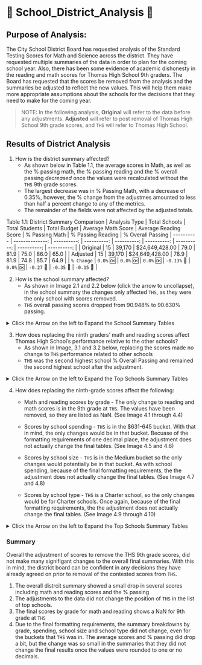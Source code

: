# :school: School_District_Analysis :school:

## Purpose of Analysis: 
The City School District Board has requested analysis of the Standard Testing Scores for Math and Science across the district. They have requested multiple summaries of the data in order to plan for the coming school year. Also, there has been some evidence of academic dishonesty in the reading and math scores for Thomas High School 9th graders. The Board has requested that the scores be removed from the analysis and the summaries be adjusted to reflect the new values. This will help them make more appropriate assumptions about the schools for the decisions that they need to make for the coming year. 

> NOTE: In the following analysis, **Original** will refer to the data before any adjustments. **Adjusted** will refer to post removal of Thomas High School 9th grade scores, and `THS` will refer to Thomas High School.

## Results of District Analysis

1. How is the district summary affected?
    * As shown below in Table 1.1, the average scores in Math, as well as the % passing math, the % passing reading and the % overall passing *decreased* once the values were recalculated without the `THS` 9th grade scores.
    * The largest decrease was in % Passing Math, with a decrease of 0.35%, however, the % change from the adjustmes amounted to less than half a percent change to any of the metrics.
    * The remainder of the fields were not affected by the adjusted totals.
 
Table 1.1: District Summary Comparison 
| Analysis Type | Total Schools |	Total Students |	Total Budget |	Average Math Score |	Average Reading Score |	% Passing Math |	% Passing Reading |	% Overall Passing
| ---------- | --------------: | ----------: | ----------: | ----------: | ----------: | ----------: | ----------: | ----------: |
| Original | 15 |	39,170 |	$24,649,428.00 |	79.0 |	81.9 |	75.0 |	86.0 |	65.0 |
| Adjusted | 15 |	39,170 |	$24,649,428.00 |	78.9 |	81.9 |	74.8 |	85.7 |	64.9 |
| `% Change` | `0.0%` :ok: | `0.0%` :ok: | `0.0%` :ok: | `-0.13%` :small_red_triangle_down: | `0.0%` :ok: | `-0.27` :small_red_triangle_down: | `-0.35` :small_red_triangle_down: | `-0.15` :small_red_triangle_down: |

2. How is the school summary affected?
      * As shown in Image 2.1 and 2.2 below (click the arrow to uncollapse), in the school summary the changes only affected `THS`, as they were the only school with scores removed.
      * `THS` overall passing scores dropped from 90.948% to 90.630% passing.
      
 <details><summary>Click the Arrow on the left to Expand the School Summary Tables </summary>
 <p>

 | Image 2.1: Original School Summary |
 | --- |
 | <img src="/Images/School_Summary_Original.png" width="600"> |

 | Image 2.2: Adjusted School Summary |
 | --- |
 | <img src="/Images/School_Summary_Adjusted.png" width="600"> |

 </p>
 </details>

3. How does replacing the ninth graders’ math and reading scores affect Thomas High School’s performance relative to the other schools?
      * As shown in Image, 3.1 and 3.2 below, replacing the scores made no change to `THS` performance related to other schools
      * `THS` was the second highest school % Overall Passing and remained the second highest school after the adjustment.
      
<details><summary>Click the Arrow on the left to Expand the Top Schools Summary Tables </summary>
 <p>

 | Image 3.1: Original Top School Summary |
 | --- |
 | <img src="/Images/Top_Schools_Original.png" width="600"> |

 | Image 3.2: Adjusted Top School Summary |
 | --- |
 | <img src="/Images/Top_Schools_Adjusted.png" width="600"> |

 </p>
 </details>      
 

4. How does replacing the ninth-grade scores affect the following:
      * Math and reading scores by grade -  The only change to reading and math scores is in the 9th grade at `THS`. The values have been removed, so they are listed as NaN. (See Image 4.1 through 4.4)
      * Scores by school spending -  `THS` is in the $631-645 bucket. With that in mind, the only changes would be in that bucket. Becuase of the formatting requirements of one decimal place, the adjustment does not actually change the final tables. (See Image 4.5 and 4.6)
  
      * Scores by school size - `THS` is in the Medium bucket so the only changes would potentially be in that bucket. As with school spending, because of the final formatting requirements, the the adjustment does not actually change the final tables. (See Image 4.7 and 4.8)
  
      * Scores by school type - `THS` is a Charter school, so the only changes would be for Charter schools. Once again, because of the final formatting requirements, the the adjustment does not actually change the final tables. (See Image 4.9 through 4.10)
      
<details><summary>Click the Arrow on the left to Expand the Top Schools Summary Tables </summary> (See Image 4.7 and 4.4)
 <p>

 | Image 4.1: Original Math Scores by Grade | Image 4.2: Adjusted Math Scores by Grade |
 | --- | --- |
 | <img src="/Images/Math_Scores_Original.png" width="600"> | <img src="/Images/Math_Scores_Adjusted.png" width="600"> |
 | Image 4.3: Original Reading Scores by Grade | Image 4.4: Adjusted Reading Scores by Grade |
 | <img src="/Images/Read_Scores_Original.png" width="600"> | <img src="/Images/Read_Scores_Adjusted.png" width="600"> |

 | Image 4.5: Original Scores by Spending | Image 4.6: Adjusted Scores by Spending |
 | --- | --- |
 | <img src="/Images/Scores_by_Spending_Org.png" width="800"> | <img src="/Images/Scores_by_Spending_Adj.png" width="800"> |
 
 | Image 4.7: Original Scores by School Size | Image 4.8: Adjusted Scores by School Size |
 | --- | --- |
 | <img src="/Images/Scores_by_School_Size_Org.png" width="800"> | <img src="/Images/Scores_by_School_Size_Adj.png" width="800"> |
 
  | Image 4.9: Original Scores by School Type | Image 4.10: Adjusted Scores by School Type |
 | --- | --- |
 | <img src="/Images/Scores_by_School_Type_Org.png" width="800"> | <img src="/Images/Scores_by_School_Type_Adj.png" width="800"> |
    
 </p>
 </details> 

### Summary
Overall the adjustment of scores to remove the THS 9th grade scores, did not make many signifigant changes to the overall final summaries. With this in mind, the district board can be confident in any decisions they have already agreed on prior to removal of the contested scores from `THS`.
1. The overall distrcit summary showed a small drop in several scores including math and reading scores and the % passing
2. The adjustments to the data did not change the position of `THS` in the list of top schools.
3. The final scores by grade for math and reading shows a NaN for 9th grade at `THS`
4. Due to the final formatting requirements, the summary breakdowns by grade, spending, school size and school type did not change, even for the buckets that `THS` was in. The average scores and % passing did drop a bit, but the change was so small in the summaries that they did not change the final results once the values were rounded to one or no decimals.
